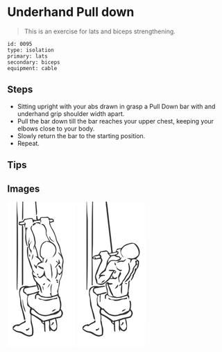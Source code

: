 # Underhand Pull down
> This is an exercise for lats and biceps strengthening.

``` 
id: 0095 
type: isolation 
primary: lats 
secondary: biceps 
equipment: cable 
``` 

## Steps

 - Sitting upright with your abs drawn in grasp a Pull Down bar with and underhand grip shoulder width apart.
 - Pull the bar down till the bar reaches your upper chest, keeping your elbows close to your body.
 - Slowly return the bar to the starting position.
 - Repeat.

## Tips


## Images

<svg width="118pt" height="250pt" viewBox="0 0 118 250" xmlns="http://www.w3.org/2000/svg">
  <g fill="#FFF">
    <path d="M0 0h16.32c-.17 45-.04 89.99-.08 134.99.04 5.89-.16 11.78.21 17.66l.97-.21c1.22-36.14 1.22-72.3.98-108.44-.82-5.99.54-12.01-.26-17.99-.83-8.65-.98-17.34-1.41-26.01h9.45c-.11 10.98-1 21.98-.4 32.95.88-1.89 1.79-3.86 1.71-5.99.05-8.99-.02-17.97-.01-26.96h20.8c.37 7.85 1.25 15.67 1.65 23.52.26-.17.77-.5 1.03-.66 1.41-7.52-1.03-15.24-.8-22.86H118v250H0V0m51.18 24.63l-.85-.1c-.29 2.47-.17 4.95.2 7.4-2.63-.27-6.46.56-6.82-3.16-4.69-1.04-9.18 1.19-13.84 1.32-1.05 1.26-1.93 2.66-2.99 3.91-2.1.53-4.27.67-6.41.89-.36 1.51-.69 3.02-1 4.54 2.87 2.36 6.46 1.62 9.81.91 1.26 4.75 3.02 9.62 2.11 14.61-.89 6.09-.31 12.32 1.3 18.25.52 1.38.77 3.67 2.69 3.62-3.05-9.21-3.23-19.75-2.19-28.97.4 0 1.21 0 1.61-.01-.15-1.34-.3-2.69-.46-4.03-.52.66-1.05 1.33-1.58 2-1.86.51-1.27-2.71-2.12-3.7.42-1.37.84-2.73 1.27-4.09a181.6 181.6 0 0 0-2.05-2.61c.01.8.05 2.39.06 3.19-3.07.38-6.28 1.18-9.18-.4 1.87-2.27 4.99-2 7.57-2.71.99-1.52 1.3-4.12 3.56-4.14 3.73-.34 7.43-2.16 11.19-1.23.51 1.99.79 4.04 1.38 6.02 1.32-.19 1.87-1.47 2.56-2.44 3.53-.42 7.06-.81 10.57-1.3-.11 1.19-.35 3.59-.46 4.78 1.78-1.97 2-4.59.46-6.79.27-.58.81-1.75 1.08-2.34 4.03.19 8.06.24 12.09.02.43 1.35.83 2.71 1.21 4.08 1.88-1.32 4.25-.83 6.4-.84.12.56.35 1.66.47 2.22-1.71.56-3.43 1.09-5.16 1.57l.75-1.95-1.89-.76c.16 1.84.17 3.67.03 5.51 1.38 5.07 4.31 9.46 6.84 13.99 1.68 4.33 4.01 8.46 4.68 13.11.84 4.88 4.12 8.82 5.51 13.51 1.3 4.51 2.17 9.13 3.27 13.68-1.43-1.83-2.72-3.95-5.03-4.79 1.41 2.77 3.53 5.06 5.39 7.52.87 1.74 1.43 3.63 2.41 5.33.16 3.12-.37 6.21-.96 9.26-.73 2.99.97 6.03.08 9-.74 2.3-2.17 4.27-3.54 6.22-1.21-.46-2.42-.91-3.63-1.35.74 1.28 1.47 2.55 2.21 3.83 1.92-.91 3.37-2.45 4.63-4.12-1.08 4.69-1.76 9.77-4.85 13.66-.31 6.03-.68 12.37-3.33 17.89.38 1.67.69 3.35.97 5.05-3.17 1.99-6.79 3.29-10.58 3.2-.63-7.06-1.23-14.35 1.2-21.15-4.29 4.41-3.05 11.29-2.09 16.77l-2.15-.6c.77 2.12 1.55 4.24 2.3 6.38-3.07.31-6.15.54-9.23.57-3.03-1.25-6.42-1.33-9.41-2.73-1.31-1.49-2.35-3.39-4.46-3.81 2.27-.06 2.76-2.2 2.07-4.08-6.58 3.08-13.91 4.85-21.14 5.91-.65-.99-1.3-2-1.92-3.01-.8-.51-1.59-1.02-2.38-1.53l-.21-3.54c.31-.49.93-1.46 1.23-1.94 6.76-1.33 13.58-2.32 20.31-3.81-.58-.62-1.17-1.21-1.77-1.8-3.64.93-7.35 1.51-11.04 2.16-5.68-2.15-13.68-1.04-16.71 4.79-1.21 5.46-.72 11.1 1.01 16.39-.09 3.78.13 7.56.49 11.32 2.64 8.44 4.79 17.08 6.59 25.75.53-.31 1.58-.91 2.11-1.21-1.27-8.43-4.81-16.26-6.38-24.64-.81-6.36-2.02-12.67-2.98-19.01-.56-3.38.49-6.89 2.44-9.65 1.23-1.77 3.61-1.88 5.46-2.64-2.47 2.28-3.36 5.58-2.25 8.79 1.38 1.5 3.23 2.45 4.87 3.63.02.38.05 1.13.07 1.51.3-.3.91-.89 1.21-1.18.45 1.09.89 2.19 1.32 3.28-1.79 4.19-.5 8.82-.84 13.22-.48 3.49 3.35 5.02 5.54 6.89-.89 3.8-2.36 8.45.71 11.67.22 5.64-.92 11.42.76 16.93 1.56 5.61 2.17 11.77.96 17.46-5.17 2.52-10.44-.7-14.71-3.48-3.08-2.25-7.02-2.1-10.55-3.06-2.44-.78-4.54-2.31-6.67-3.69 1.26-1.99 2.75-3.84 4.75-5.13 2.25.29 4.93 1.18 6.71-.79 3-2.62 7-3.46 10.27-5.6-.2-.82-.59-2.46-.78-3.28-.95.9-1.87 1.84-2.77 2.79-2.85 1.23-5.57 2.73-8.02 4.63-4.18-.28-8.32.84-11.08 4.15.08 1.5-.22 3.08.3 4.52 3.38 3.44 8 5.2 12.69 5.94 5.22 1.95 9.77 6.19 15.61 6.25 2.49-.53 6.59-.91 6.79-4.18 1.8-8.18-1.67-16.18-3.02-24.14-.02-2.97-.3-5.95.15-8.89 5.38 2.34 10.1 5.89 14.89 9.24 1.62.86 1.82 2.81 2.69 4.26 1.06 1.22 2.62 1.86 3.79 2.99.75 3.12.4 6.37.73 9.55-.22 1.58.73 2.69 1.98 3.5-.27-6-.03-12.03-.76-17.99 2.05-.61 4.11-1.21 6.18-1.76.77 2.27 1.47 4.65.97 7.07-.69 3.66.05 7.33.62 10.95l1.85-.54c-.14-.75-.43-2.26-.57-3.01.5.62.98 1.27 1.44 1.94 1.8.81 3.64 1.55 5.48 2.28 2.06-1.22 4.63-2.52 4.85-5.24.79-5.66-.06-11.42-1.61-16.88 2.45-.56 4.95-.94 7.35-1.71 2.53-1.19 3.58-4.03 4.28-6.54.76-3.3-1.63-5.95-3.61-8.23.96-4.73 1.59-9.79-.1-14.43-.67-1.83-.7-3.79-.83-5.71-1.5-1.64-2.61-3.65-2.95-5.87-2.04-7.74 2.89-15.07 2.13-22.86 5.09-8.41 5.2-18.66 5.66-28.17 1.78-5.55.4-11.34-1.83-16.52-2.62-5.81-2.19-12.48-5.02-18.21-1.55-3.35-3.96-6.38-4.48-10.13-.48-3.17-1.94-6.05-2.99-9.04-1.91-6.49-7.44-11.38-8.23-18.29 2.24-.52 4.46-1.14 6.68-1.75-.27-1.49.25-3.42-1.08-4.51-1.51-1.68-4.08-.78-6.06-1.08-1.02-1.06-2.06-2.1-3.14-3.1-3.69.83-7.45.45-11.18.52-2.15-.02-2.6 2.56-3.57 3.99-.67.01-2.02.04-2.69.06-.37-1.98-.65-3.97-1.05-5.94l-.62-.23m3.2 13.05c1.2.68 2.43 1.3 3.7 1.86-.46-.91-1.38-2.72-1.84-3.63-2.47-.54-5.02-.01-7.51.12 1.69 1.11 3.65 1.53 5.65 1.65m-8.6.03l-.54.52c-.4.46-1.22 1.37-1.62 1.82.48.51.97 1.01 1.47 1.5 1.63-1.32 3.27-2.63 4.97-3.86-1.31-.75-3.11-1.35-4.28.02m13.38 1.42c-.33 1.49 1.98.97 2.81 1.68 1.67 1.54 2.54 3.75 3.59 5.73 2.05 3.73.11 8.24 1.94 12.03 1.66 3.41 3.27 6.85 5.16 10.15-6.52-2.4-13.28 2.87-14.91 9.1-1.18 4.91-2.11 10.08-1.18 15.12.19 2.86 3.58 3.66 4.65 6.08.29 1.86.09 3.76-.02 5.63-2.67-2.73-4.2-6.38-7.3-8.73-1.26-6.82-2.51-13.7-5.58-20 1.34-3.54.76-7.27-.07-10.85-.48-6.18-3.73-11.59-5.98-17.23-.93-2.65-.09-5.25 2.64-6.4-.72.12-2.15.38-2.87.51-1.54 1.75-2.32 4.05-1.25 6.27 2.45 5.38 5.13 10.85 5.55 16.86.91 4.2 1.89 9.02-.87 12.77.04 1.85.15 3.71.46 5.54 1.05-2.17.5-4.63.66-6.93 3.11 5.65 4.65 11.98 5.38 18.35-.87-.1-2.61-.29-3.48-.39 3.37 3.13 7.97 5.16 9.46 9.88-1.44.45-2.87.92-4.29 1.41-1.11 2.11-2.46 4.07-3.71 6.09-1.27-1.16-2.55-2.29-3.98-3.24.65 3.08 2.77 5.48 5.02 7.55.2-1.76-.03-3.58.51-5.28 1.22-1.62 3.02-2.66 4.58-3.92 1.99-.73 3.96-1.52 5.99-2.13.73-2.54-.44-6.18 2.58-7.44-1.52-.07-3.05-.13-4.58-.18l1.06-.87c-1.11-1.33-3.18-2.24-3.18-4.22-.83-5.34-.08-10.95 1.9-15.96 1.41-3.66 4.86-5.76 8.23-7.37 6.69 1.54 14.66 5.62 15.27 13.31.95 5.56-2.57 10.64-6.02 14.58 8.45-3.83 10.22-16.4 3.93-22.88-1.93-2.2-4.68-3.33-6.98-5.05-2.52-3.99-5.18-8.03-6.47-12.62-.2-3.41 1.03-7.11-.82-10.25-1.55-3.18-3.13-8.42-7.83-6.7m-33.53 1.82c-.08 1.01-.23 3.02-.3 4.02-.18 31-.04 61.99-.1 92.98-.02 2.43.02 4.87.23 7.29 2.54-.8 1.91-3.36 2.06-5.27-.05-31.32-.04-62.64 0-93.96-.21-1.8.58-4.4-1.89-5.06m55.84 29c-1.67-2.13-4.06-3.49-5.98-5.35-1.06-1.58-1.62-3.41-2.42-5.12-1.47 5.31 4.32 8.67 8.4 10.47m-44.92-.61c-.69 1.6-.22 3.35.2 4.94.19 1.89.02 3.8.35 5.67 1.49 3.66 4.03 6.93 4.49 10.97.01-2.03.18-4.05.44-6.05-1.1-1.48-2.22-2.94-3.38-4.38.3-2.52-.3-5.32 1.18-7.56 1.09-1.88 2.12-3.81 2.78-5.89-1.62 2.07-2.68 4.5-4.07 6.73l-.55-.75c-.53-.87-.8-1.8-.8-2.79.25-.25.75-.76 1.01-1.01-.07-2.79-.05-5.58.08-8.37-.61 2.83-.46 5.83-1.73 8.49M34.39 79.5c-.79 5.57-.12 11.22.79 16.73 2.49 7.81 4.43 15.86 8.33 23.13-.42 1.85-1.17 3.81-.39 5.68 1.52 4.33 1.91 9.23 5.05 12.83 2.05 1.98 1.86 4.91 2.22 7.52 1.68 2.54 2.77 5.41 2.64 8.5.58-.71 1.16-1.42 1.75-2.13-.41-3.18-1.61-6.14-2.73-9.11 4.97 4.11 3.82 11.48 8.08 16.04-.69-4.79-1.17-9.85-3.6-14.13-3.73-4.59-9.08-8.38-10.17-14.57 1.75.72 3.51 1.42 5.34 1.95-1.65-2.66-4.8-3.69-6.79-6-.25-1.23-.76-3.7-1.01-4.93 1.35 1.13 2.74 2.19 4.18 3.2-2.19-3.62-5.1-7.03-5.21-11.49-2.24-5.54-3.75-11.41-6.46-16.75.06-6.34-.84-12.67-.37-19.03-.6.82-1.15 1.68-1.65 2.56m4.55 16.1c.68-1.37.71-3.25.08-4.64-1.39.37-1.39 4.22-.08 4.64m2.61 5.78c2.86-2.7 3.38-6.64 3.49-10.39-2.46 2.94-1.67 7.12-3.49 10.39m27.46-2.74c-1.22 2.15-2.41 4.32-3.66 6.46.36.13 1.08.4 1.44.53 1.75-1.94 2.91-4.34 2.22-6.99m19.85.94c-.07 2.14-.06 4.28-.01 6.41-1.02-.94-3.04-2.82-4.06-3.76l-.61 1.11c.93.76 2.81 2.28 3.74 3.04-1.79 2.77-3.94 5.29-5.61 8.13 4.21-1.04 4.34-7.18 8.98-7.08-.41-2.73-.52-5.65-2.43-7.85m-12.1 33.87c1.06-3.76 1.83-7.75 1.01-11.63-1-5.08-.28-10.68-3.56-15.06 1.46 8.82 2.65 17.73 2.55 26.69m11.6-22.34c1.79 2.12 3.18 4.54 4.92 6.69 1.07-3.28-1.38-5.83-3.36-8.05l-1.56 1.36M52.57 111c2.31 3.79 6.92 5.23 11.03 6.11-.46-.99-.93-1.97-1.41-2.94-3.34-.65-6.21-2.72-9.62-3.17m32.64 2.41c.21 6.09 1.62 12.6-1.95 18.09.09.65.27 1.95.37 2.6 1.78-3.44 3.99-6.98 3.77-11.01-.27-3.31-.61-6.7-2.19-9.68m-21.05 5.19c-.64 2.48-1.11 5.05-2.33 7.34-1.32 2.17-3.62 3.46-5.74 4.73-1.15-.95-2.31-1.9-3.5-2.8.54 2.2 1.84 4.67 4.54 4.35 2.55-.73 4.51-2.72 6.44-4.44 1.82 1.76 3.69 3.51 5.9 4.77-1.12-1.6-2.62-2.95-3.53-4.69-.66-3.07-.68-6.28-1.78-9.26m-12.68 6.48c-.29 1.16.18 1.88 1.42 2.15 1.83-.46-.18-3.36-1.42-2.15m16.05 7.69c2.32 2.39 4.62 4.94 7.7 6.37-1.16-3.16-3.85-7.07-7.7-6.37m16.92 2.34c-.85 1.69 2.98 3.01 3.33 1.18-.38-1.25-2.25-2.03-3.33-1.18m1.1 3.05c-.89 1.22 1.1 3.05 2.14 1.82.9-1.23-1.09-3.06-2.14-1.82m-20.82 3.31c-1.28-.11-4.96 2.61-1.86 2.51 1.12.2 3.75-1.91 1.86-2.51m4.37 7.66c2.28-2.13 4.49-4.57 5.18-7.71-2.1 2.29-3.7 4.99-5.18 7.71m-8.13-3.9c-.17 2.88.56 5.69 1.78 8.28.02-2.86-.23-5.8-1.78-8.28m-34.4 23.24c-.65 7.95.82 16.06 5.09 22.89-.3-6.09-4.4-11.25-4.38-17.37a31.95 31.95 0 0 0-.71-5.52m8.77 51.87c-.69.06-2.05.19-2.73.25-.03.6-.1 1.81-.13 2.41 2.94.43 5.83-1.83 5.75-4.88-.98.72-1.94 1.46-2.89 2.22z"/>
    <path d="M38.91 161.46c4.45-1.14 8.87-2.42 13.32-3.55-1.3 1.43-2.85 2.66-3.97 4.25-.32 1.94-.29 3.91-.38 5.87l1.9.04c.1-2.01.24-4.03.4-6.04 1.17-.25 2.35-.49 3.53-.72 1.79 1.6 3.8 2.95 6.03 3.89 5.38.89 10.94 1.87 16.36.72 3.57-1.07 7.08-2.34 10.75-3.09.8 1.47 1.65 2.93 2.57 4.34 1.61 6.96 3.51 14.7-.24 21.36-4.77 1.41-8.8 4.81-13.85 5.35-6.22 3.22-13.72 2.7-19.95-.14-3.33-2.4-6.29-5.27-9.25-8.1.01-.72.04-2.15.05-2.87l-.96 2.82c-.93-.78-1.84-1.59-2.73-2.42-1.38-.82-2.76-1.64-4.14-2.44.67-.3 2-.91 2.67-1.21-.58.15-1.76.45-2.34.6-3.49-2.97-3.33-8-3.41-12.18.3-2.44.46-6.31 3.64-6.48m14.79 4.87c.93 4.28 5.96 2.85 9.06 4.24 5.04 2.23 10.57.24 15.45-1.49 2.8-.43 5.67-.44 8.42-1.19-.13-.54-.39-1.62-.52-2.17-4.24 2.04-9.02 2-13.52 3.11-6.37 1.56-13.27 1-18.89-2.5m23.6 24.12c2.58-1.16 5.25-2.44 7.06-4.7-2.93.5-6.3 1.41-7.06 4.7z"/>
    <path d="M42.11 187.25c1.07-1.68 2.79-.06 3.79.73 4.83 6.01 12.2 10.32 20.07 10.18 5.1-.25 9.89-2.26 14.95-2.7 4.62-.31 8.38-3.62 10.84-7.31 3.45 3.19 2.44 10.22-2.65 10.86-9.13 1.48-17.69 5.08-26.69 7.07-5.82-4.59-12.11-8.68-18.8-11.91-2.69-.98-2.78-4.78-1.51-6.92zM73.9 205.78c2.9-1.22 5.81-2.44 8.86-3.26.99 4.45 2.27 8.91 2.55 13.45-.72 2.86-2.7 7.15-6.36 5.58-2.72-1.73-4.31-4.73-5.02-7.8 3.27.31 6.62-1.52 6.55-5.09-.46-.1-1.38-.29-1.84-.39-.64 2.39-1.75 4.58-4.31 5.35-.19-2.61-.32-5.23-.43-7.84zM61.05 207.9c1.02-1.03 3.34.32 2.49 1.69-.97.98-3.31-.39-2.49-1.69z"/>
  </g>
  <g fill="#333">
    <path d="M16.32 0h.41c.43 8.67.58 17.36 1.41 26.01.8 5.98-.56 12 .26 17.99.24 36.14.24 72.3-.98 108.44l-.97.21c-.37-5.88-.17-11.77-.21-17.66.04-45-.09-89.99.08-134.99zM26.18 0h1.3c-.01 8.99.06 17.97.01 26.96.08 2.13-.83 4.1-1.71 5.99-.6-10.97.29-21.97.4-32.95zM48.28 0h1.88c-.23 7.62 2.21 15.34.8 22.86-.26.16-.77.49-1.03.66-.4-7.85-1.28-15.67-1.65-23.52z"/>
    <path d="M51.18 24.63l.62.23c.4 1.97.68 3.96 1.05 5.94.67-.02 2.02-.05 2.69-.06.97-1.43 1.42-4.01 3.57-3.99 3.73-.07 7.49.31 11.18-.52 1.08 1 2.12 2.04 3.14 3.1 1.98.3 4.55-.6 6.06 1.08 1.33 1.09.81 3.02 1.08 4.51-2.22.61-4.44 1.23-6.68 1.75.79 6.91 6.32 11.8 8.23 18.29 1.05 2.99 2.51 5.87 2.99 9.04.52 3.75 2.93 6.78 4.48 10.13 2.83 5.73 2.4 12.4 5.02 18.21 2.23 5.18 3.61 10.97 1.83 16.52-.46 9.51-.57 19.76-5.66 28.17.76 7.79-4.17 15.12-2.13 22.86.34 2.22 1.45 4.23 2.95 5.87.13 1.92.16 3.88.83 5.71 1.69 4.64 1.06 9.7.1 14.43 1.98 2.28 4.37 4.93 3.61 8.23-.7 2.51-1.75 5.35-4.28 6.54-2.4.77-4.9 1.15-7.35 1.71 1.55 5.46 2.4 11.22 1.61 16.88-.22 2.72-2.79 4.02-4.85 5.24-1.84-.73-3.68-1.47-5.48-2.28-.46-.67-.94-1.32-1.44-1.94.14.75.43 2.26.57 3.01l-1.85.54c-.57-3.62-1.31-7.29-.62-10.95.5-2.42-.2-4.8-.97-7.07-2.07.55-4.13 1.15-6.18 1.76.73 5.96.49 11.99.76 17.99-1.25-.81-2.2-1.92-1.98-3.5-.33-3.18.02-6.43-.73-9.55-1.17-1.13-2.73-1.77-3.79-2.99-.87-1.45-1.07-3.4-2.69-4.26-4.79-3.35-9.51-6.9-14.89-9.24-.45 2.94-.17 5.92-.15 8.89 1.35 7.96 4.82 15.96 3.02 24.14-.2 3.27-4.3 3.65-6.79 4.18-5.84-.06-10.39-4.3-15.61-6.25-4.69-.74-9.31-2.5-12.69-5.94-.52-1.44-.22-3.02-.3-4.52 2.76-3.31 6.9-4.43 11.08-4.15 2.45-1.9 5.17-3.4 8.02-4.63.9-.95 1.82-1.89 2.77-2.79.19.82.58 2.46.78 3.28-3.27 2.14-7.27 2.98-10.27 5.6-1.78 1.97-4.46 1.08-6.71.79-2 1.29-3.49 3.14-4.75 5.13 2.13 1.38 4.23 2.91 6.67 3.69 3.53.96 7.47.81 10.55 3.06 4.27 2.78 9.54 6 14.71 3.48 1.21-5.69.6-11.85-.96-17.46-1.68-5.51-.54-11.29-.76-16.93-3.07-3.22-1.6-7.87-.71-11.67-2.19-1.87-6.02-3.4-5.54-6.89.34-4.4-.95-9.03.84-13.22-.43-1.09-.87-2.19-1.32-3.28-.3.29-.91.88-1.21 1.18-.02-.38-.05-1.13-.07-1.51-1.64-1.18-3.49-2.13-4.87-3.63-1.11-3.21-.22-6.51 2.25-8.79-1.85.76-4.23.87-5.46 2.64-1.95 2.76-3 6.27-2.44 9.65.96 6.34 2.17 12.65 2.98 19.01 1.57 8.38 5.11 16.21 6.38 24.64-.53.3-1.58.9-2.11 1.21-1.8-8.67-3.95-17.31-6.59-25.75-.36-3.76-.58-7.54-.49-11.32-1.73-5.29-2.22-10.93-1.01-16.39 3.03-5.83 11.03-6.94 16.71-4.79 3.69-.65 7.4-1.23 11.04-2.16.6.59 1.19 1.18 1.77 1.8-6.73 1.49-13.55 2.48-20.31 3.81-.3.48-.92 1.45-1.23 1.94l.21 3.54c.79.51 1.58 1.02 2.38 1.53.62 1.01 1.27 2.02 1.92 3.01 7.23-1.06 14.56-2.83 21.14-5.91.69 1.88.2 4.02-2.07 4.08 2.11.42 3.15 2.32 4.46 3.81 2.99 1.4 6.38 1.48 9.41 2.73 3.08-.03 6.16-.26 9.23-.57-.75-2.14-1.53-4.26-2.3-6.38l2.15.6c-.96-5.48-2.2-12.36 2.09-16.77-2.43 6.8-1.83 14.09-1.2 21.15 3.79.09 7.41-1.21 10.58-3.2-.28-1.7-.59-3.38-.97-5.05 2.65-5.52 3.02-11.86 3.33-17.89 3.09-3.89 3.77-8.97 4.85-13.66-1.26 1.67-2.71 3.21-4.63 4.12-.74-1.28-1.47-2.55-2.21-3.83 1.21.44 2.42.89 3.63 1.35 1.37-1.95 2.8-3.92 3.54-6.22.89-2.97-.81-6.01-.08-9 .59-3.05 1.12-6.14.96-9.26-.98-1.7-1.54-3.59-2.41-5.33-1.86-2.46-3.98-4.75-5.39-7.52 2.31.84 3.6 2.96 5.03 4.79-1.1-4.55-1.97-9.17-3.27-13.68-1.39-4.69-4.67-8.63-5.51-13.51-.67-4.65-3-8.78-4.68-13.11-2.53-4.53-5.46-8.92-6.84-13.99.14-1.84.13-3.67-.03-5.51l1.89.76-.75 1.95c1.73-.48 3.45-1.01 5.16-1.57-.12-.56-.35-1.66-.47-2.22-2.15.01-4.52-.48-6.4.84-.38-1.37-.78-2.73-1.21-4.08-4.03.22-8.06.17-12.09-.02-.27.59-.81 1.76-1.08 2.34 1.54 2.2 1.32 4.82-.46 6.79.11-1.19.35-3.59.46-4.78-3.51.49-7.04.88-10.57 1.3-.69.97-1.24 2.25-2.56 2.44-.59-1.98-.87-4.03-1.38-6.02-3.76-.93-7.46.89-11.19 1.23-2.26.02-2.57 2.62-3.56 4.14-2.58.71-5.7.44-7.57 2.71 2.9 1.58 6.11.78 9.18.4-.01-.8-.05-2.39-.06-3.19.69.86 1.37 1.73 2.05 2.61-.43 1.36-.85 2.72-1.27 4.09.85.99.26 4.21 2.12 3.7.53-.67 1.06-1.34 1.58-2 .16 1.34.31 2.69.46 4.03-.4.01-1.21.01-1.61.01-1.04 9.22-.86 19.76 2.19 28.97-1.92.05-2.17-2.24-2.69-3.62-1.61-5.93-2.19-12.16-1.3-18.25.91-4.99-.85-9.86-2.11-14.61-3.35.71-6.94 1.45-9.81-.91.31-1.52.64-3.03 1-4.54 2.14-.22 4.31-.36 6.41-.89 1.06-1.25 1.94-2.65 2.99-3.91 4.66-.13 9.15-2.36 13.84-1.32.36 3.72 4.19 2.89 6.82 3.16-.37-2.45-.49-4.93-.2-7.4l.85.1M38.91 161.46c-3.18.17-3.34 4.04-3.64 6.48.08 4.18-.08 9.21 3.41 12.18.58-.15 1.76-.45 2.34-.6-.67.3-2 .91-2.67 1.21 1.38.8 2.76 1.62 4.14 2.44.89.83 1.8 1.64 2.73 2.42l.96-2.82c-.01.72-.04 2.15-.05 2.87 2.96 2.83 5.92 5.7 9.25 8.1 6.23 2.84 13.73 3.36 19.95.14 5.05-.54 9.08-3.94 13.85-5.35 3.75-6.66 1.85-14.4.24-21.36-.92-1.41-1.77-2.87-2.57-4.34-3.67.75-7.18 2.02-10.75 3.09-5.42 1.15-10.98.17-16.36-.72-2.23-.94-4.24-2.29-6.03-3.89-1.18.23-2.36.47-3.53.72-.16 2.01-.3 4.03-.4 6.04l-1.9-.04c.09-1.96.06-3.93.38-5.87 1.12-1.59 2.67-2.82 3.97-4.25-4.45 1.13-8.87 2.41-13.32 3.55m3.2 25.79c-1.27 2.14-1.18 5.94 1.51 6.92 6.69 3.23 12.98 7.32 18.8 11.91 9-1.99 17.56-5.59 26.69-7.07 5.09-.64 6.1-7.67 2.65-10.86-2.46 3.69-6.22 7-10.84 7.31-5.06.44-9.85 2.45-14.95 2.7-7.87.14-15.24-4.17-20.07-10.18-1-.79-2.72-2.41-3.79-.73m31.79 18.53c.11 2.61.24 5.23.43 7.84 2.56-.77 3.67-2.96 4.31-5.35.46.1 1.38.29 1.84.39.07 3.57-3.28 5.4-6.55 5.09.71 3.07 2.3 6.07 5.02 7.8 3.66 1.57 5.64-2.72 6.36-5.58-.28-4.54-1.56-9-2.55-13.45-3.05.82-5.96 2.04-8.86 3.26m-12.85 2.12c-.82 1.3 1.52 2.67 2.49 1.69.85-1.37-1.47-2.72-2.49-1.69z"/>
    <path d="M54.38 37.68c-2-.12-3.96-.54-5.65-1.65 2.49-.13 5.04-.66 7.51-.12.46.91 1.38 2.72 1.84 3.63-1.27-.56-2.5-1.18-3.7-1.86zM45.78 37.71c1.17-1.37 2.97-.77 4.28-.02-1.7 1.23-3.34 2.54-4.97 3.86-.5-.49-.99-.99-1.47-1.5.4-.45 1.22-1.36 1.62-1.82l.54-.52z"/>
    <path d="M59.16 39.13c4.7-1.72 6.28 3.52 7.83 6.7 1.85 3.14.62 6.84.82 10.25 1.29 4.59 3.95 8.63 6.47 12.62 2.3 1.72 5.05 2.85 6.98 5.05 6.29 6.48 4.52 19.05-3.93 22.88 3.45-3.94 6.97-9.02 6.02-14.58-.61-7.69-8.58-11.77-15.27-13.31-3.37 1.61-6.82 3.71-8.23 7.37-1.98 5.01-2.73 10.62-1.9 15.96 0 1.98 2.07 2.89 3.18 4.22l-1.06.87c1.53.05 3.06.11 4.58.18-3.02 1.26-1.85 4.9-2.58 7.44-2.03.61-4 1.4-5.99 2.13-1.56 1.26-3.36 2.3-4.58 3.92-.54 1.7-.31 3.52-.51 5.28-2.25-2.07-4.37-4.47-5.02-7.55 1.43.95 2.71 2.08 3.98 3.24 1.25-2.02 2.6-3.98 3.71-6.09 1.42-.49 2.85-.96 4.29-1.41-1.49-4.72-6.09-6.75-9.46-9.88.87.1 2.61.29 3.48.39-.73-6.37-2.27-12.7-5.38-18.35-.16 2.3.39 4.76-.66 6.93-.31-1.83-.42-3.69-.46-5.54 2.76-3.75 1.78-8.57.87-12.77-.42-6.01-3.1-11.48-5.55-16.86-1.07-2.22-.29-4.52 1.25-6.27.72-.13 2.15-.39 2.87-.51-2.73 1.15-3.57 3.75-2.64 6.4 2.25 5.64 5.5 11.05 5.98 17.23.83 3.58 1.41 7.31.07 10.85 3.07 6.3 4.32 13.18 5.58 20 3.1 2.35 4.63 6 7.3 8.73.11-1.87.31-3.77.02-5.63-1.07-2.42-4.46-3.22-4.65-6.08-.93-5.04 0-10.21 1.18-15.12 1.63-6.23 8.39-11.5 14.91-9.1-1.89-3.3-3.5-6.74-5.16-10.15-1.83-3.79.11-8.3-1.94-12.03-1.05-1.98-1.92-4.19-3.59-5.73-.83-.71-3.14-.19-2.81-1.68zM25.63 40.95c2.47.66 1.68 3.26 1.89 5.06-.04 31.32-.05 62.64 0 93.96-.15 1.91.48 4.47-2.06 5.27-.21-2.42-.25-4.86-.23-7.29.06-30.99-.08-61.98.1-92.98.07-1 .22-3.01.3-4.02z"/>
    <path d="M81.47 69.95c-4.08-1.8-9.87-5.16-8.4-10.47.8 1.71 1.36 3.54 2.42 5.12 1.92 1.86 4.31 3.22 5.98 5.35zM36.55 69.34c1.27-2.66 1.12-5.66 1.73-8.49-.13 2.79-.15 5.58-.08 8.37-.26.25-.76.76-1.01 1.01 0 .99.27 1.92.8 2.79l.55.75c1.39-2.23 2.45-4.66 4.07-6.73-.66 2.08-1.69 4.01-2.78 5.89-1.48 2.24-.88 5.04-1.18 7.56 1.16 1.44 2.28 2.9 3.38 4.38-.26 2-.43 4.02-.44 6.05-.46-4.04-3-7.31-4.49-10.97-.33-1.87-.16-3.78-.35-5.67-.42-1.59-.89-3.34-.2-4.94zM34.39 79.5c.5-.88 1.05-1.74 1.65-2.56-.47 6.36.43 12.69.37 19.03 2.71 5.34 4.22 11.21 6.46 16.75.11 4.46 3.02 7.87 5.21 11.49a61.614 61.614 0 0 1-4.18-3.2c.25 1.23.76 3.7 1.01 4.93 1.99 2.31 5.14 3.34 6.79 6-1.83-.53-3.59-1.23-5.34-1.95 1.09 6.19 6.44 9.98 10.17 14.57 2.43 4.28 2.91 9.34 3.6 14.13-4.26-4.56-3.11-11.93-8.08-16.04 1.12 2.97 2.32 5.93 2.73 9.11-.59.71-1.17 1.42-1.75 2.13.13-3.09-.96-5.96-2.64-8.5-.36-2.61-.17-5.54-2.22-7.52-3.14-3.6-3.53-8.5-5.05-12.83-.78-1.87-.03-3.83.39-5.68-3.9-7.27-5.84-15.32-8.33-23.13-.91-5.51-1.58-11.16-.79-16.73z"/>
    <path d="M38.94 95.6c-1.31-.42-1.31-4.27.08-4.64.63 1.39.6 3.27-.08 4.64zM41.55 101.38c1.82-3.27 1.03-7.45 3.49-10.39-.11 3.75-.63 7.69-3.49 10.39zM69.01 98.64c.69 2.65-.47 5.05-2.22 6.99-.36-.13-1.08-.4-1.44-.53 1.25-2.14 2.44-4.31 3.66-6.46zM88.86 99.58c1.91 2.2 2.02 5.12 2.43 7.85-4.64-.1-4.77 6.04-8.98 7.08 1.67-2.84 3.82-5.36 5.61-8.13-.93-.76-2.81-2.28-3.74-3.04l.61-1.11c1.02.94 3.04 2.82 4.06 3.76-.05-2.13-.06-4.27.01-6.41zM76.76 133.45c.1-8.96-1.09-17.87-2.55-26.69 3.28 4.38 2.56 9.98 3.56 15.06.82 3.88.05 7.87-1.01 11.63zM88.36 111.11l1.56-1.36c1.98 2.22 4.43 4.77 3.36 8.05-1.74-2.15-3.13-4.57-4.92-6.69zM52.57 111c3.41.45 6.28 2.52 9.62 3.17.48.97.95 1.95 1.41 2.94-4.11-.88-8.72-2.32-11.03-6.11zM85.21 113.41c1.58 2.98 1.92 6.37 2.19 9.68.22 4.03-1.99 7.57-3.77 11.01-.1-.65-.28-1.95-.37-2.6 3.57-5.49 2.16-12 1.95-18.09zM64.16 118.6c1.1 2.98 1.12 6.19 1.78 9.26.91 1.74 2.41 3.09 3.53 4.69-2.21-1.26-4.08-3.01-5.9-4.77-1.93 1.72-3.89 3.71-6.44 4.44-2.7.32-4-2.15-4.54-4.35 1.19.9 2.35 1.85 3.5 2.8 2.12-1.27 4.42-2.56 5.74-4.73 1.22-2.29 1.69-4.86 2.33-7.34z"/>
    <path d="M51.48 125.08c1.24-1.21 3.25 1.69 1.42 2.15-1.24-.27-1.71-.99-1.42-2.15zM67.53 132.77c3.85-.7 6.54 3.21 7.7 6.37-3.08-1.43-5.38-3.98-7.7-6.37zM84.45 135.11c1.08-.85 2.95-.07 3.33 1.18-.35 1.83-4.18.51-3.33-1.18zM85.55 138.16c1.05-1.24 3.04.59 2.14 1.82-1.04 1.23-3.03-.6-2.14-1.82zM64.73 141.47c1.89.6-.74 2.71-1.86 2.51-3.1.1.58-2.62 1.86-2.51zM69.1 149.13c1.48-2.72 3.08-5.42 5.18-7.71-.69 3.14-2.9 5.58-5.18 7.71zM60.97 145.23c1.55 2.48 1.8 5.42 1.78 8.28-1.22-2.59-1.95-5.4-1.78-8.28zM53.7 166.33c5.62 3.5 12.52 4.06 18.89 2.5 4.5-1.11 9.28-1.07 13.52-3.11.13.55.39 1.63.52 2.17-2.75.75-5.62.76-8.42 1.19-4.88 1.73-10.41 3.72-15.45 1.49-3.1-1.39-8.13.04-9.06-4.24zM26.57 168.47c.4 1.81.63 3.66.71 5.52-.02 6.12 4.08 11.28 4.38 17.37-4.27-6.83-5.74-14.94-5.09-22.89zM77.3 190.45c.76-3.29 4.13-4.2 7.06-4.7-1.81 2.26-4.48 3.54-7.06 4.7zM35.34 220.34c.95-.76 1.91-1.5 2.89-2.22.08 3.05-2.81 5.31-5.75 4.88.03-.6.1-1.81.13-2.41.68-.06 2.04-.19 2.73-.25z"/>
  </g>
</svg>

<svg width="118pt" height="250pt" viewBox="0 0 118 250" xmlns="http://www.w3.org/2000/svg">
  <g fill="#FFF">
    <path d="M0 0h16.36c-.23 50.64-.1 101.29-.07 151.94.27.21.82.63 1.1.84 1.47-40.6 1.06-81.23 1.08-121.85-.86-10.29-1.42-20.61-1.7-30.93h9.42c-1.56 48.2-.73 96.44-.95 144.65.75-.14 1.49-.29 2.23-.43-1.29-2.25-.49-4.83-.49-7.26.2-12.98-.15-25.96-.34-38.93 3.9 3.92 9.38.48 14.06.77.22.77.66 2.32.88 3.1-3.72 8.94-8.31 17.56-10.58 27.04-.31 2.66.75 5.22 1.53 7.71.57 1.87.58 4.3 2.29 5.55 2.24 1.01 4.7 1.65 7.15 1.86 4.38-.32 7.03-4.26 10.65-6.21 1.44-1.33 2.84-2.71 4.25-4.08 1.97.13 3.95.11 5.92-.03.85.1 2.54.3 3.39.41 2.16-.17 2.83-2.65 3.92-4.13-1.93.61-3.73 2.02-5.8 1.9-1.76-1-2.28-3.14-3.32-4.71-.26 1.75-.21 3.48.14 5.2l-3.84.24c2.86-3.94 4.57-8.54 7.22-12.6 1.21.71 2.42 1.4 3.65 2.07-1.83-5.71-9.14-3.83-13.76-4.05 1.35 3.24 5.45 1.37 8.16 2.1-3.95 4.14-5.11 10.12-9.29 14.06-3.04 2.97-5.98 6.57-10.35 7.51-2.49.26-5 .04-7.49-.1-.32-2.18-.58-4.36-.79-6.54-1.21-2.67-2.84-5.83-1.12-8.67 2.61-4.49 3.41-9.7 5.66-14.34 1.41-3.47 3.57-6.6 4.79-10.14-.18-1.91-1.3-3.54-2.12-5.21.54-2.47-.14-4.65-2.77-5.42.82-1.35 1.63-2.71 2.43-4.07 2.93-.1 5.87-.3 8.72-.99l2.56.96.2 2.75c1.39 1.47 2.78 2.93 4.19 4.38-2.66 3.58-5.48 7.3-6.12 11.85-.26 4.38-1.76 8.79-4.38 12.3-3.93 2.55-6.97 6.07-9.49 9.98.45-.13 1.35-.38 1.8-.5-.88 2.18-1.4 4.48-1.54 6.83 1.56-2.35 2.44-5.42 5.57-6.05 1.63-.37 3.29-.52 4.95-.61.07-.33.21-.98.28-1.3-2.68-.32-5.37-.47-8.07-.39 3.16-2.43 6.37-4.79 9.57-7.17.54-5.5 3.46-10.45 6.84-14.69 2.99-3.32 7.59-2.03 11.44-1.71 2.88-.54 6.75-.76 7.94-3.96.58-1.18 1.11-2.39 1.59-3.62-.53.69-1.6 2.08-2.14 2.77-.39-.76-1.18-2.27-1.58-3.03-2.28-.56-4.6-1.08-6.69-2.19 1.82-1.14 4.71-2.01 4.47-4.7.35-2.22-2.43-2.37-3.85-2.95 1.87-2.37 4.9-2.75 7.63-3.44-1.18 4.64.27 9.18 3.01 12.93.94.68 1.88 1.35 2.82 2.03-2.62-3.29-6.34-6.92-5.07-11.54 1.18-2.87 3.24-5.35 5.37-7.58 4.34-2.78 9.46-4.28 14.52-5.02 2.09-.52 3.47 1.39 4.71 2.71 3.9 4.49 6.86 10.55 5.33 16.6-1.58 2.82-4.63 4.47-7.52 5.68-3.92 1.69-8.08-.54-12.08.65 2.02.75 4.07 1.36 6.13 1.96-.5 2.09-.79 4.23-.88 6.39 1.47-1.87 2.24-4.14 3.36-6.2 2.92-1.49 6.21-1.03 8.95.67-1.2.66-2.41 1.31-3.63 1.94.56 1.92 1.33 3.98.55 5.97-1.26 2.83-4.37 4.65-4.69 7.93-.29 2.99-1.78 5.57-3.97 7.57-1.59 6.35-7.3 10.06-10.48 15.43 6.06-2.86 10.52-8.3 12.31-14.73 1.04-1.27 2.16-2.48 2.99-3.89 1.22-2.41.55-5.5 2.47-7.6 1.54-1.73 2.66-4.58 5.37-4.51-.68 2.28-1.51 4.5-2.45 6.69-.63-.08-1.88-.23-2.5-.31-.19 1.78-.31 3.57-.58 5.34-.42 3.46-4.72 5.36-3.69 9.15-1.27 2.24-2.95 4.39-2.97 7.09 2.87-2.86 5.09-6.43 5.77-10.48 1.36-2.02 2.46-4.19 3.2-6.52.83-3.12 3.65-5.17 4.69-8.18.78-3.07.75-6.27.56-9.4-1.53-1.19-3.12-2.3-4.65-3.49 2.26-2.74 5.59-5.16 5.75-9.04 1.42-6.08-1.73-12.14-6.07-16.22-2.56-2.31-6.32-3.13-9.63-2.23-5.24 1.3-10.97 2.91-14.36 7.45-2.17 3.11-6.91.74-9.43 3.42-.88 1.3-1.27 2.84-1.78 4.31-1.73.37-3.46.73-5.2 1.09-2.28-22.24-5.08-44.42-7.51-66.65-1-7.04-1.28-14.19-2.7-21.17l.67-.01H118v250H0V0m80.67 101.93c-3.97.28-10.25-.7-11.88 4.01 3.03-1.03 6.02-2.36 9.32-1.92 3.07.4 5.43-2.2 6.69-4.7-1.57.53-2.89 1.54-4.13 2.61m-15.68 2.85c-.33 2.12-.28 4.8 2.09 5.74.4-2.24-.59-4.18-2.09-5.74m23.49 1.66c.27 4.32 1.97 8.71.69 13.02-1.05 4.85-5 8.22-7.06 12.59-1.05 2.5-3.42 4.15-4.28 6.76-1.09 2.91-4.53 4.12-5.01 7.4l3.7-2.24c-.12 5.35-2.36 11.54 1.04 16.29.01-4.46.3-8.92.44-13.37.12-1.75-.91-4.18.98-5.31.02-.69.05-2.08.06-2.77 1.81-1.83 3.79-3.59 4.77-6.03 2.32-4.72 6.67-8.44 7.44-13.87 1.41-4.31-.8-8.49-1.49-12.69l-1.28.22m-21.24 4.89c.63 1.85 1.37 3.66 1.91 5.54 1.71 1.13 3.45 2.19 5.19 3.28 1.64.07 2.9-.62 3.63-2.1-3.47.6-6.37-1.27-8.92-3.34-.34-1.26-.7-2.56-1.81-3.38m-3.05 11.14c-1.71 1.74 1.65 1.82 2.34.69 1.72-1.63-1.72-1.93-2.34-.69m10.14-1.21c-1.21 2.9-2.18 5.88-3.48 8.75 1.08 3.37.4 7.36 2.79 10.26-.06-2.76-.64-5.45-1.17-8.14.84-2.58 2.7-4.66 3.63-7.2.64-1.54-1.1-2.53-1.77-3.67m-32.5 19.61c2.61-1.1 5.23-2.56 6.66-5.12-2.74.59-6 2.15-6.66 5.12m48.41-4.45c-.6.95-1.21 1.9-1.81 2.85.63 2.21.08 4.49-.08 6.72-.61 5 .01 10.37-2.79 14.83-5.84 1.91-11.75 4.57-18 4.28-.05-.6-.16-1.79-.21-2.39l-.21 1.87c-1.42-.43-2.83-.85-4.25-1.26-.68-3.58-3.01-6.47-4.16-9.87-1.15-3.42-2.8-6.64-4.31-9.92 2.47.14 5.51.48 7.37-1.54-1.57-1.49-3.76-.8-5.69-.97-1.27-.45-2.28-1.37-3.38-2.1-.84.48-1.69.95-2.55 1.4-2.72 6.29 2.69 12.09 1.62 18.54-1.28.99-2.51 2.05-3.73 3.12.49 2.09-1.4 5.98 1.66 6.38.39-2.53-.58-5.91 2.24-7.32 2.03 2.33 4.99 3.15 7.82 4.07 5.35 1.09 10.91 1.89 16.33.82 3.65-1.1 7.23-2.44 10.99-3.14.27.79.8 2.39 1.07 3.18l.69-.75c.21 1.5.4 2.99.65 4.49.26-1.73.54-3.45.85-5.16-.6-1.39-1.17-2.79-1.73-4.19.7-1.48 1.32-3.09.13-4.52.65-5.47 2.47-11 1.56-16.52.63-.66 1.24-1.33 1.84-2-.48-.23-1.44-.68-1.92-.9m-7.8 5.79c1.52.12 3.04.24 4.56.32-.54-1.94-2.36-1.51-3.95-1.37l-.61 1.05m-14.87 5.26c-.9 1.19-1.74 2.43-2.55 3.7 2.95-1.49 6.75-3.59 5.98-7.55-1.61.82-2.54 2.35-3.43 3.85m-44.54 1.55c-2.78 2.1-2.16 5.92-2.43 8.96-.8 4.17 2.31 7.89 1.46 12.07.19 3.06.44 6.12.67 9.18 2.48 7.52 4.18 15.31 6.09 22.99.4 1.22 1.66 1.84 2.5 2.72-.68-10.01-5.78-19.02-6.71-29-.96-5.29-1.49-10.66-2.59-15.93-.78-5.3 2.02-11.93 8.08-12.21-2.66 2.13-3.48 5.56-2.38 8.76 2.46 2.56 6.3 3.78 7.75 7.28-2.65 4.53-.29 10.08-1.26 15.04 1.52 2.06 3.62 3.53 5.69 5-.54 3.01-1.92 6.18-.76 9.22 3.26 5.43.02 12.1 1.84 17.97 1.78 5.46 2.12 11.2 1.85 16.9.45 2.35-2.27 2.67-3.92 2.88-4.58.41-8.38-2.66-12.12-4.83-3.45-2.24-7.89-1.42-11.49-3.26-1.69-.8-3.2-1.9-4.75-2.92.91-1.46 1.63-3.13 3.02-4.21 1.84-1.65 4.35-.43 6.51-.45 3.39-3.39 8.12-4.52 12.03-7.01-.2-.8-.6-2.38-.8-3.18-.93.89-1.84 1.8-2.74 2.74-3.17 1.36-6.16 3.09-8.85 5.26-.12-.35-.37-1.05-.5-1.41-1.9 1.36-4.47.92-6.42 2.17-1.23.81-2.27 1.88-3.35 2.88.09 1.47-.22 3.03.32 4.43 1.75 1.67 3.8 3.01 5.96 4.08 2.93 1.46 6.44 1.13 9.25 2.88 4.15 2.33 8.51 5.29 13.46 5.16 2.4-.54 6.29-1.01 6.38-4.16 1.11-4.99.5-10.27-1.2-15.05-.44-3.03-.84-6.09-1.87-8.99.68-3.04.11-6.11-.1-9.15 5.92 2.68 11.21 6.51 16.42 10.34.49 3.06 2.85 4.7 5.28 6.24.93 3.89.18 8 1.08 11.91.41.23 1.23.7 1.64.94-.29-5.82-.13-11.67-.71-17.46 1.88-1.05 4.04-1.43 6.11-1.96 2.95 5.85-1.71 13.34 2.85 18.62.04-1.02.14-3.06.18-4.09 1.25 2.6 4.31 3.07 6.7 4.11 2.17-1.12 4.71-2.52 4.93-5.27.67-5.59.11-11.38-1.72-16.71 2.5-.66 5.06-1.1 7.53-1.86 2.45-1.23 3.5-4.01 4.2-6.49.75-3.3-1.58-6-3.65-8.21.93-4.22 1.46-8.69.48-12.94-.13-1.43-1.47-1.71-2.6-2.03 1.34 5.76 1.8 12.34-1.29 17.63-5.06 1.49-9.3 5.17-14.75 5.36-5.81 3.46-13.08 2.33-18.99-.23-3.41-2.73-7.15-5.33-9.46-9.13-.67.12-1.33.23-2 .36-1.91-2.91-5.84-3.86-7.28-7.18-1.03-3.45-1.62-7.1-1.26-10.7.41-2.39.79-5.42 3.73-5.97.45.74.89 1.5 1.32 2.25l-1.41-.13c.43 3.52.31 7.07.24 10.6l1.24-1.2c-.08-3.01-.29-6.05.27-9.03.03-.95.06-1.9.1-2.85 3.56-1.19 8.74-.67 10.85-4.28-6.05.16-11.53 3.58-17.6 3.42-1.34-.17-1.55-1.82-2.29-2.7-.79-.53-1.59-1.05-2.38-1.57-.07-1.2-.14-2.4-.2-3.6.3-.48.92-1.43 1.23-1.9 6.01-1.15 12.05-2.11 18.04-3.34l-.82-1.24c-3.29-.03-6.53.63-9.76 1.1-4.94-1.21-11.01-1.53-14.87 2.38m30.92 17.3c.85 5.31 7.91 2.21 10.97 5.29 3.71-.13 7.53-.2 10.97-1.77 3.37-1.75 7.34-.64 10.82-2.1-.16-.52-.49-1.56-.66-2.08-4.13 2.26-8.99 1.96-13.43 3.16-4.49 1.39-9.19.55-13.77.34-1.46-1.23-3.15-2.11-4.9-2.84m23.32 23.84c2.73-.73 5.26-2.19 7.06-4.4-2.82.53-6.05 1.34-7.06 4.4m-41.63 30.12c-.99.1-1.98.2-2.97.31-.08.55-.23 1.65-.3 2.21 2.72.88 6.52-1.71 5.47-4.7-.74.71-1.48 1.44-2.2 2.18z"/>
    <path d="M27.47 0h22.14c-.04 1.7-.03 3.41.13 5.1C53.06 32.7 56 60.35 59.3 87.96c-.75.33-2.25 1.01-3 1.35l-1.32-.56c-.54-2.38-2.62-3.5-4.64-4.43-3.4.58-6.79 1.17-10.16 1.9-1.19 1.84-2.34 3.7-3.5 5.55-3.53.93-7.86 1.02-9.99 4.47-.05-8.74.86-17.45.78-26.19.03-23.35.02-46.7 0-70.05zM55.28 90.93c3.71-1.82 8.12-1.53 12-2.96.76-.12 2.28-.35 3.04-.47-.8 4.43-6.35 4.3-9.8 5.15-2 .81-3.64-.85-5.24-1.72z"/>
    <path d="M28.93 95.14c3.18-.37 6.28-1.23 9.44-1.75 1.21.74 1.54 1.84 1 3.31-2.28.47-4.54.98-6.8 1.5-.51-1.24-1.33-2.21-2.46-2.89.02 1.1.05 3.29.07 4.38-1.86-.9-1.68-2.89-1.25-4.55zM59.2 94.6c2.29-.54 5.16-1.61 7.16.13 1.63 1.46 3.89 1.23 5.92 1.35.66.87 1.32 1.73 2 2.59-2.29 1.17-4.59 2.34-7.08 3.02-3.28-.93-6.81-1.07-9.96.38-1.63 1.23-3.07 2.68-4.43 4.2.59-2.11 1.22-4.2 1.7-6.34 1.71-1.65 2.97-3.71 4.69-5.33zM103.34 103.17c2.94-.17 1.24 3.89 1.64 5.51-2.45-.81-1.87-3.44-1.64-5.51zM51.27 140.81c4.47 7.37 4.55 17.15 11.38 23.21-2.68-.25-5.93.44-7.89-1.92-2.6-3.64-.96-8.4-2.62-12.34-1.31-2.81-1.4-5.94-.87-8.95zM41.41 190.92c-.27-1.65.11-4.71 2.43-4.28 2.98 1.07 3.89 4.63 6.78 5.9 5.2 4.47 12.46 6.59 19.21 5.11 3.46-.51 6.76-1.82 10.26-2.09 4.77-.18 9.21-3.2 11.42-7.38 2.07 2.04 3.37 5.11 1.58 7.78-.88 3.1-4.37 3.07-6.93 3.68-8.14 1.41-15.76 4.9-23.88 6.41-4.63-3.88-9.83-7.06-15.05-10.07-2.16-1.34-5.88-1.83-5.82-5.06zM73.87 205.81c2.97-1.26 5.91-2.8 9.21-2.93.6 4.07 1.64 8.07 2.27 12.14-.23 3.11-2.45 8.14-6.36 6.53-2.85-1.71-4.45-4.91-5.07-8.08 3.17.83 6.9-1.29 6.42-4.84-.44-.08-1.32-.26-1.76-.35-.59 2.38-1.47 4.72-4.29 5.03-.17-2.5-.29-5-.42-7.5zM61.18 207.95c.99-1.13 3.26.32 2.44 1.67-.97 1.08-3.23-.35-2.44-1.67z"/>
  </g>
  <g fill="#333">
    <path d="M16.36 0h.41c.28 10.32.84 20.64 1.7 30.93-.02 40.62.39 81.25-1.08 121.85-.28-.21-.83-.63-1.1-.84-.03-50.65-.16-101.3.07-151.94zM26.19 0h1.28c.02 23.35.03 46.7 0 70.05.08 8.74-.83 17.45-.78 26.19 2.13-3.45 6.46-3.54 9.99-4.47 1.16-1.85 2.31-3.71 3.5-5.55 3.37-.73 6.76-1.32 10.16-1.9 2.02.93 4.1 2.05 4.64 4.43l1.32.56c.75-.34 2.25-1.02 3-1.35C56 60.35 53.06 32.7 49.74 5.1c-.16-1.69-.17-3.4-.13-5.1h2.47l-.67.01c1.42 6.98 1.7 14.13 2.7 21.17 2.43 22.23 5.23 44.41 7.51 66.65 1.74-.36 3.47-.72 5.2-1.09.51-1.47.9-3.01 1.78-4.31 2.52-2.68 7.26-.31 9.43-3.42 3.39-4.54 9.12-6.15 14.36-7.45 3.31-.9 7.07-.08 9.63 2.23 4.34 4.08 7.49 10.14 6.07 16.22-.16 3.88-3.49 6.3-5.75 9.04 1.53 1.19 3.12 2.3 4.65 3.49.19 3.13.22 6.33-.56 9.4-1.04 3.01-3.86 5.06-4.69 8.18-.74 2.33-1.84 4.5-3.2 6.52-.68 4.05-2.9 7.62-5.77 10.48.02-2.7 1.7-4.85 2.97-7.09-1.03-3.79 3.27-5.69 3.69-9.15.27-1.77.39-3.56.58-5.34.62.08 1.87.23 2.5.31.94-2.19 1.77-4.41 2.45-6.69-2.71-.07-3.83 2.78-5.37 4.51-1.92 2.1-1.25 5.19-2.47 7.6-.83 1.41-1.95 2.62-2.99 3.89-1.79 6.43-6.25 11.87-12.31 14.73 3.18-5.37 8.89-9.08 10.48-15.43 2.19-2 3.68-4.58 3.97-7.57.32-3.28 3.43-5.1 4.69-7.93.78-1.99.01-4.05-.55-5.97 1.22-.63 2.43-1.28 3.63-1.94-2.74-1.7-6.03-2.16-8.95-.67-1.12 2.06-1.89 4.33-3.36 6.2.09-2.16.38-4.3.88-6.39-2.06-.6-4.11-1.21-6.13-1.96 4-1.19 8.16 1.04 12.08-.65 2.89-1.21 5.94-2.86 7.52-5.68 1.53-6.05-1.43-12.11-5.33-16.6-1.24-1.32-2.62-3.23-4.71-2.71-5.06.74-10.18 2.24-14.52 5.02-2.13 2.23-4.19 4.71-5.37 7.58-1.27 4.62 2.45 8.25 5.07 11.54-.94-.68-1.88-1.35-2.82-2.03-2.74-3.75-4.19-8.29-3.01-12.93-2.73.69-5.76 1.07-7.63 3.44 1.42.58 4.2.73 3.85 2.95.24 2.69-2.65 3.56-4.47 4.7 2.09 1.11 4.41 1.63 6.69 2.19.4.76 1.19 2.27 1.58 3.03.54-.69 1.61-2.08 2.14-2.77-.48 1.23-1.01 2.44-1.59 3.62-1.19 3.2-5.06 3.42-7.94 3.96-3.85-.32-8.45-1.61-11.44 1.71-3.38 4.24-6.3 9.19-6.84 14.69-3.2 2.38-6.41 4.74-9.57 7.17 2.7-.08 5.39.07 8.07.39-.07.32-.21.97-.28 1.3-1.66.09-3.32.24-4.95.61-3.13.63-4.01 3.7-5.57 6.05.14-2.35.66-4.65 1.54-6.83-.45.12-1.35.37-1.8.5 2.52-3.91 5.56-7.43 9.49-9.98 2.62-3.51 4.12-7.92 4.38-12.3.64-4.55 3.46-8.27 6.12-11.85-1.41-1.45-2.8-2.91-4.19-4.38l-.2-2.75-2.56-.96c-2.85.69-5.79.89-8.72.99-.8 1.36-1.61 2.72-2.43 4.07 2.63.77 3.31 2.95 2.77 5.42.82 1.67 1.94 3.3 2.12 5.21-1.22 3.54-3.38 6.67-4.79 10.14-2.25 4.64-3.05 9.85-5.66 14.34-1.72 2.84-.09 6 1.12 8.67.21 2.18.47 4.36.79 6.54 2.49.14 5 .36 7.49.1 4.37-.94 7.31-4.54 10.35-7.51 4.18-3.94 5.34-9.92 9.29-14.06-2.71-.73-6.81 1.14-8.16-2.1 4.62.22 11.93-1.66 13.76 4.05-1.23-.67-2.44-1.36-3.65-2.07-2.65 4.06-4.36 8.66-7.22 12.6l3.84-.24c-.35-1.72-.4-3.45-.14-5.2 1.04 1.57 1.56 3.71 3.32 4.71 2.07.12 3.87-1.29 5.8-1.9-1.09 1.48-1.76 3.96-3.92 4.13-.85-.11-2.54-.31-3.39-.41-1.97.14-3.95.16-5.92.03-1.41 1.37-2.81 2.75-4.25 4.08-3.62 1.95-6.27 5.89-10.65 6.21-2.45-.21-4.91-.85-7.15-1.86-1.71-1.25-1.72-3.68-2.29-5.55-.78-2.49-1.84-5.05-1.53-7.71 2.27-9.48 6.86-18.1 10.58-27.04-.22-.78-.66-2.33-.88-3.1-4.68-.29-10.16 3.15-14.06-.77.19 12.97.54 25.95.34 38.93 0 2.43-.8 5.01.49 7.26-.74.14-1.48.29-2.23.43.22-48.21-.61-96.45.95-144.65m29.09 90.93c1.6.87 3.24 2.53 5.24 1.72 3.45-.85 9-.72 9.8-5.15-.76.12-2.28.35-3.04.47-3.88 1.43-8.29 1.14-12 2.96m-26.35 4.21c-.43 1.66-.61 3.65 1.25 4.55-.02-1.09-.05-3.28-.07-4.38 1.13.68 1.95 1.65 2.46 2.89 2.26-.52 4.52-1.03 6.8-1.5.54-1.47.21-2.57-1-3.31-3.16.52-6.26 1.38-9.44 1.75m30.27-.54c-1.72 1.62-2.98 3.68-4.69 5.33-.48 2.14-1.11 4.23-1.7 6.34 1.36-1.52 2.8-2.97 4.43-4.2 3.15-1.45 6.68-1.31 9.96-.38 2.49-.68 4.79-1.85 7.08-3.02-.68-.86-1.34-1.72-2-2.59-2.03-.12-4.29.11-5.92-1.35-2-1.74-4.87-.67-7.16-.13m44.14 8.57c-.23 2.07-.81 4.7 1.64 5.51-.4-1.62 1.3-5.68-1.64-5.51z"/>
    <path d="M80.67 101.93c1.24-1.07 2.56-2.08 4.13-2.61-1.26 2.5-3.62 5.1-6.69 4.7-3.3-.44-6.29.89-9.32 1.92 1.63-4.71 7.91-3.73 11.88-4.01zM64.99 104.78c1.5 1.56 2.49 3.5 2.09 5.74-2.37-.94-2.42-3.62-2.09-5.74zM88.48 106.44l1.28-.22c.69 4.2 2.9 8.38 1.49 12.69-.77 5.43-5.12 9.15-7.44 13.87-.98 2.44-2.96 4.2-4.77 6.03-.01.69-.04 2.08-.06 2.77-1.89 1.13-.86 3.56-.98 5.31-.14 4.45-.43 8.91-.44 13.37-3.4-4.75-1.16-10.94-1.04-16.29l-3.7 2.24c.48-3.28 3.92-4.49 5.01-7.4.86-2.61 3.23-4.26 4.28-6.76 2.06-4.37 6.01-7.74 7.06-12.59 1.28-4.31-.42-8.7-.69-13.02zM67.24 111.33c1.11.82 1.47 2.12 1.81 3.38 2.55 2.07 5.45 3.94 8.92 3.34-.73 1.48-1.99 2.17-3.63 2.1-1.74-1.09-3.48-2.15-5.19-3.28-.54-1.88-1.28-3.69-1.91-5.54zM64.19 122.47c.62-1.24 4.06-.94 2.34.69-.69 1.13-4.05 1.05-2.34-.69zM74.33 121.26c.67 1.14 2.41 2.13 1.77 3.67-.93 2.54-2.79 4.62-3.63 7.2.53 2.69 1.11 5.38 1.17 8.14-2.39-2.9-1.71-6.89-2.79-10.26 1.3-2.87 2.27-5.85 3.48-8.75zM41.83 140.87c.66-2.97 3.92-4.53 6.66-5.12-1.43 2.56-4.05 4.02-6.66 5.12z"/>
    <path d="M90.24 136.42c.48.22 1.44.67 1.92.9-.6.67-1.21 1.34-1.84 2 .91 5.52-.91 11.05-1.56 16.52 1.19 1.43.57 3.04-.13 4.52.56 1.4 1.13 2.8 1.73 4.19-.31 1.71-.59 3.43-.85 5.16-.25-1.5-.44-2.99-.65-4.49l-.69.75c-.27-.79-.8-2.39-1.07-3.18-3.76.7-7.34 2.04-10.99 3.14-5.42 1.07-10.98.27-16.33-.82-2.83-.92-5.79-1.74-7.82-4.07-2.82 1.41-1.85 4.79-2.24 7.32-3.06-.4-1.17-4.29-1.66-6.38 1.22-1.07 2.45-2.13 3.73-3.12 1.07-6.45-4.34-12.25-1.62-18.54.86-.45 1.71-.92 2.55-1.4 1.1.73 2.11 1.65 3.38 2.1 1.93.17 4.12-.52 5.69.97-1.86 2.02-4.9 1.68-7.37 1.54 1.51 3.28 3.16 6.5 4.31 9.92 1.15 3.4 3.48 6.29 4.16 9.87 1.42.41 2.83.83 4.25 1.26l.21-1.87c.05.6.16 1.79.21 2.39 6.25.29 12.16-2.37 18-4.28 2.8-4.46 2.18-9.83 2.79-14.83.16-2.23.71-4.51.08-6.72.6-.95 1.21-1.9 1.81-2.85m-38.97 4.39c-.53 3.01-.44 6.14.87 8.95 1.66 3.94.02 8.7 2.62 12.34 1.96 2.36 5.21 1.67 7.89 1.92-6.83-6.06-6.91-15.84-11.38-23.21z"/>
    <path d="M82.44 142.21l.61-1.05c1.59-.14 3.41-.57 3.95 1.37-1.52-.08-3.04-.2-4.56-.32zM67.57 147.47c.89-1.5 1.82-3.03 3.43-3.85.77 3.96-3.03 6.06-5.98 7.55.81-1.27 1.65-2.51 2.55-3.7zM23.03 149.02c3.86-3.91 9.93-3.59 14.87-2.38 3.23-.47 6.47-1.13 9.76-1.1l.82 1.24c-5.99 1.23-12.03 2.19-18.04 3.34-.31.47-.93 1.42-1.23 1.9.06 1.2.13 2.4.2 3.6.79.52 1.59 1.04 2.38 1.57.74.88.95 2.53 2.29 2.7 6.07.16 11.55-3.26 17.6-3.42-2.11 3.61-7.29 3.09-10.85 4.28-.04.95-.07 1.9-.1 2.85-.56 2.98-.35 6.02-.27 9.03l-1.24 1.2c.07-3.53.19-7.08-.24-10.6l1.41.13c-.43-.75-.87-1.51-1.32-2.25-2.94.55-3.32 3.58-3.73 5.97-.36 3.6.23 7.25 1.26 10.7 1.44 3.32 5.37 4.27 7.28 7.18.67-.13 1.33-.24 2-.36 2.31 3.8 6.05 6.4 9.46 9.13 5.91 2.56 13.18 3.69 18.99.23 5.45-.19 9.69-3.87 14.75-5.36 3.09-5.29 2.63-11.87 1.29-17.63 1.13.32 2.47.6 2.6 2.03.98 4.25.45 8.72-.48 12.94 2.07 2.21 4.4 4.91 3.65 8.21-.7 2.48-1.75 5.26-4.2 6.49-2.47.76-5.03 1.2-7.53 1.86 1.83 5.33 2.39 11.12 1.72 16.71-.22 2.75-2.76 4.15-4.93 5.27-2.39-1.04-5.45-1.51-6.7-4.11-.04 1.03-.14 3.07-.18 4.09-4.56-5.28.1-12.77-2.85-18.62-2.07.53-4.23.91-6.11 1.96.58 5.79.42 11.64.71 17.46-.41-.24-1.23-.71-1.64-.94-.9-3.91-.15-8.02-1.08-11.91-2.43-1.54-4.79-3.18-5.28-6.24-5.21-3.83-10.5-7.66-16.42-10.34.21 3.04.78 6.11.1 9.15 1.03 2.9 1.43 5.96 1.87 8.99 1.7 4.78 2.31 10.06 1.2 15.05-.09 3.15-3.98 3.62-6.38 4.16-4.95.13-9.31-2.83-13.46-5.16-2.81-1.75-6.32-1.42-9.25-2.88-2.16-1.07-4.21-2.41-5.96-4.08-.54-1.4-.23-2.96-.32-4.43 1.08-1 2.12-2.07 3.35-2.88 1.95-1.25 4.52-.81 6.42-2.17.13.36.38 1.06.5 1.41 2.69-2.17 5.68-3.9 8.85-5.26.9-.94 1.81-1.85 2.74-2.74.2.8.6 2.38.8 3.18-3.91 2.49-8.64 3.62-12.03 7.01-2.16.02-4.67-1.2-6.51.45-1.39 1.08-2.11 2.75-3.02 4.21 1.55 1.02 3.06 2.12 4.75 2.92 3.6 1.84 8.04 1.02 11.49 3.26 3.74 2.17 7.54 5.24 12.12 4.83 1.65-.21 4.37-.53 3.92-2.88.27-5.7-.07-11.44-1.85-16.9-1.82-5.87 1.42-12.54-1.84-17.97-1.16-3.04.22-6.21.76-9.22-2.07-1.47-4.17-2.94-5.69-5 .97-4.96-1.39-10.51 1.26-15.04-1.45-3.5-5.29-4.72-7.75-7.28-1.1-3.2-.28-6.63 2.38-8.76-6.06.28-8.86 6.91-8.08 12.21 1.1 5.27 1.63 10.64 2.59 15.93.93 9.98 6.03 18.99 6.71 29-.84-.88-2.1-1.5-2.5-2.72-1.91-7.68-3.61-15.47-6.09-22.99-.23-3.06-.48-6.12-.67-9.18.85-4.18-2.26-7.9-1.46-12.07.27-3.04-.35-6.86 2.43-8.96m18.38 41.9c-.06 3.23 3.66 3.72 5.82 5.06 5.22 3.01 10.42 6.19 15.05 10.07 8.12-1.51 15.74-5 23.88-6.41 2.56-.61 6.05-.58 6.93-3.68 1.79-2.67.49-5.74-1.58-7.78-2.21 4.18-6.65 7.2-11.42 7.38-3.5.27-6.8 1.58-10.26 2.09-6.75 1.48-14.01-.64-19.21-5.11-2.89-1.27-3.8-4.83-6.78-5.9-2.32-.43-2.7 2.63-2.43 4.28m32.46 14.89c.13 2.5.25 5 .42 7.5 2.82-.31 3.7-2.65 4.29-5.03.44.09 1.32.27 1.76.35.48 3.55-3.25 5.67-6.42 4.84.62 3.17 2.22 6.37 5.07 8.08 3.91 1.61 6.13-3.42 6.36-6.53-.63-4.07-1.67-8.07-2.27-12.14-3.3.13-6.24 1.67-9.21 2.93m-12.69 2.14c-.79 1.32 1.47 2.75 2.44 1.67.82-1.35-1.45-2.8-2.44-1.67z"/>
    <path d="M53.95 166.32c1.75.73 3.44 1.61 4.9 2.84 4.58.21 9.28 1.05 13.77-.34 4.44-1.2 9.3-.9 13.43-3.16.17.52.5 1.56.66 2.08-3.48 1.46-7.45.35-10.82 2.1-3.44 1.57-7.26 1.64-10.97 1.77-3.06-3.08-10.12.02-10.97-5.29zM77.27 190.16c1.01-3.06 4.24-3.87 7.06-4.4-1.8 2.21-4.33 3.67-7.06 4.4zM35.64 220.28c.72-.74 1.46-1.47 2.2-2.18 1.05 2.99-2.75 5.58-5.47 4.7.07-.56.22-1.66.3-2.21.99-.11 1.98-.21 2.97-.31z"/>
  </g>
</svg>
